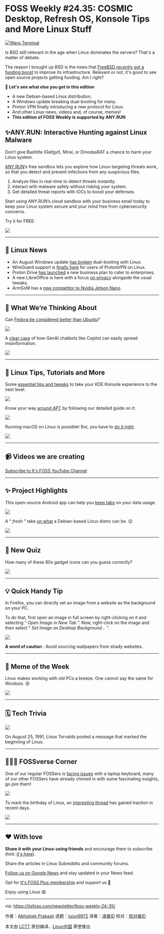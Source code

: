 [#]: subject: "FOSS Weekly #24.35: COSMIC Desktop, Refresh OS, Konsole Tips and More Linux Stuff"
[#]: via: "https://itsfoss.com/newsletter/foss-weekly-24-35/"
[#]: author: "Abhishek Prakash https://itsfoss.com/author/abhishek/"
[#]: collector: "lujun9972/lctt-scripts-1705972010"
[#]: translator: " "
[#]: reviewer: " "
[#]: publisher: " "
[#]: url: " "

FOSS Weekly #24.35: COSMIC Desktop, Refresh OS, Konsole Tips and More Linux Stuff
======

[![Warp Terminal][1]][2]

Is BSD still relevant in the age when Linux dominates the servers? That's a matter of debate.

The reason I brought up BSD is the news that [FreeBSD recently got a funding boost][3] to improve its infrastructure. Relevant or not, it's good to see open source projects getting funding. Am I right?

**💬 Let's see what else you get in this edition**

  * A new Debian-based Linux distribution.
  * A Windows update breaking dual-booting for many.
  * Proton VPN finally introducing a new protocol for Linux.
  * And other Linux news, videos and, of course, memes!
  * **This edition of FOSS Weekly is supported by ANY.RUN**



## ✨ANY.RUN: Interactive Hunting against Linux Malware

Don’t give Bashlite (Gafgyt), Mirai, or DinodasRAT a chance to harm your Linux system.

[ANY.RUN][4]’s free sandbox lets you explore how Linux-targeting threats work, so that you detect and prevent infections from any suspicious files.

  1. Analyze files in real-time to detect threats instantly.
  2. Interact with malware safely without risking your system.
  3. Get detailed threat reports with IOCs to boost your defenses.



Start using ANY.RUN’s cloud sandbox with your business email today to keep your Linux system secure and your mind free from cybersecurity concerns.

Try it for FREE:

![][5]

* * *

## 📰 Linux News

  * An August Windows update [has broken][6] dual-booting with Linux.
  * WireGuard support is [finally here][7] for users of ProtonVPN on Linux.
  * Proton Drive [has launched][8] a new business plan to cater to enterprises.
  * A new LibreOffice is here with a focus [on privacy][9] alongside the usual tweaks.
  * ArmSoM has a [new competitor to Nvidia Jetson Nano][10].



* * *

## 🧠 What We’re Thinking About

Can [Fedora be considered better than Ubuntu][11]?

![][12]

A [clear case][13] of how GenAI chatbots like Copilot can easily spread misinformation.

![][14]

* * *

## 🧮 Linux Tips, Tutorials and More

Some [essential tips and tweaks][15] to take your KDE Konsole experience to the next level.

![][16]

Know your way [around APT][17] by following our detailed guide on it:

![][16]

Running macOS on Linux is possible! But, you have to [do it right][18].

![][16]

* * *

## 📹 Videos we are creating

[Subscribe to It's FOSS YouTube Channel][19]

* * *

## ✨ Project Highlights

This open-source Android app can help you [keep tabs][20] on your data usage.

![][12]

A “ _fresh_ ” take [on what][21] a Debian-based Linux distro can be. 😉

![][12]

* * *

## 🧩 New Quiz

How many of these 80s gadget icons can you guess correctly?

![][16]

* * *

## 💡 Quick Handy Tip

In Firefox, you can directly set an image from a website as the background on your PC.

To do that, first open an image in full screen by right-clicking on it and selecting “ _Open Image in New Tab_ ”. Now, right-click on the image and then select “ _Set Image as Desktop Background…_ ”.

![][22]

**A word of caution** : Avoid sourcing wallpapers from shady websites.

* * *

## 🤣 Meme of the Week

Linux makes working with old PCs a breeze. One cannot say the same for Windoze. 😝

![][23]

* * *

## 🗓️ Tech Trivia

![][24]

On August 25, 1991, Linus Torvalds posted a message that marked the beginning of Linux.

* * *

## 🧑‍🤝‍🧑 FOSSverse Corner

One of our regular FOSSers is [facing issues][25] with a laptop keyboard, many of our other FOSSers have already chimed in with some fascinating insights, go join them!

![][26]

To mark the birthday of Linux, an [interesting thread][27] has gained traction in recent days.

![][26]

* * *

## ❤️ With love

**Share it with your Linux-using friends** and encourage them to subscribe (hint: [it's here][28]).

Share the articles in Linux Subreddits and community forums.

[Follow us on Google News][29] and stay updated in your News feed.

Opt for [It's FOSS Plus membership][30] and support us 🙏

Enjoy using Linux 😄

--------------------------------------------------------------------------------

via: https://itsfoss.com/newsletter/foss-weekly-24-35/

作者：[Abhishek Prakash][a]
选题：[lujun9972][b]
译者：[译者ID](https://github.com/译者ID)
校对：[校对者ID](https://github.com/校对者ID)

本文由 [LCTT](https://github.com/LCTT/TranslateProject) 原创编译，[Linux中国](https://linux.cn/) 荣誉推出

[a]: https://itsfoss.com/author/abhishek/
[b]: https://github.com/lujun9972
[1]: https://itsfoss.com/assets/images/warp-terminal.webp
[2]: https://www.warp.dev?utm_source=its_foss&utm_medium=display&utm_campaign=linux_launch
[3]: https://news.itsfoss.com/stf-freebsd-fund/
[4]: https://app.any.run/#register
[5]: https://app.any.run/img/favicon.ico
[6]: https://news.itsfoss.com/windows-breaks-linux-dual-boot/
[7]: https://news.itsfoss.com/protonvpn-wireguard-linux/
[8]: https://news.itsfoss.com/proton-drive-business/
[9]: https://news.itsfoss.com/libreoffice-24-8-release/
[10]: https://news.itsfoss.com/ai-module-7-armson/
[11]: https://itsfoss.com/ubuntu-vs-fedora/
[12]: https://news.itsfoss.com/content/images/size/w256h256/2022/08/android-chrome-192x192.png
[13]: https://www.theregister.com/2024/08/26/microsoft_bing_copilot_ai_halluciation/
[14]: https://www.theregister.com/design_picker/13249a2e80709c7ff2e57dd3d49801cd534f2094/graphics/favicons/favicon.svg
[15]: https://itsfoss.com/konsole-terminal-tweaks/
[16]: https://itsfoss.com/content/images/size/w256h256/2022/12/android-chrome-192x192.png
[17]: https://itsfoss.com/apt-command-guide/
[18]: https://itsfoss.com/macos-linux-vm/
[19]: https://www.youtube.com/@itsfoss
[20]: https://news.itsfoss.com/data-monitor/
[21]: https://news.itsfoss.com/refreshos/
[22]: https://itsfoss.com/content/images/2024/08/set-an-image-as-background.png
[23]: https://itsfoss.com/content/images/2024/08/meme3.png
[24]: https://itsfoss.com/content/images/2024/08/Linux_Starts.jpg
[25]: https://itsfoss.community/t/keyboard-problems-with-laptop-running-linux-lite-6-4/12453
[26]: https://itsfoss.community/uploads/default/optimized/1X/f274f9749e3fd8b4d6fbae1cf90c5c186d2f699c_2_180x180.png
[27]: https://itsfoss.community/t/linux-turns-33-whats-your-linux-story/12484
[28]: https://itsfoss.com/newsletter/
[29]: https://news.google.com/publications/CAAiENHoh-T8yP9Q8Qywor2dwGkqFAgKIhDR6Ifk_Mj_UPEMsKK9ncBp
[30]: https://itsfoss.com/membership
